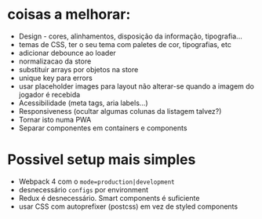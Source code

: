# coisas a melhorar:
- Design - cores, alinhamentos, disposição da informação, tipografia...
- temas de CSS, ter o seu tema com paletes de cor, tipografias, etc
- adicionar debounce ao loader
- normalizacao da store
- substituir arrays por objetos na store
- unique key para errors
- usar placeholder images para layout não alterar-se quando a imagem do jogador é recebida
- Acessibilidade (meta tags, aria labels...)
- Responsiveness (ocultar algumas colunas da listagem talvez?)
- Tornar isto numa PWA
- Separar componentes em containers e components

# Possivel setup mais simples
- Webpack 4 com o `mode=production|development`
 - desnecessário `configs` por environment
- Redux é desnecessário. Smart components é suficiente
- usar CSS com autoprefixer (postcss) em vez de styled components

